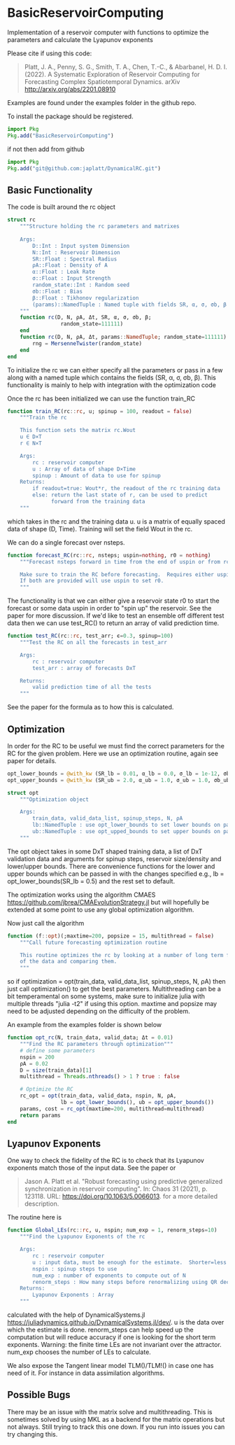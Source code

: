 # BasicReservoirComputing
Implementation of a reservoir computer with functions to optimize the parameters and calculate the Lyapunov exponents

Please cite if using this code:
>Platt, J. A., Penny, S. G., Smith, T. A., Chen, T.-C., & Abarbanel, H. D. I. (2022). A Systematic Exploration of Reservoir Computing for Forecasting Complex Spatiotemporal Dynamics. arXiv http://arxiv.org/abs/2201.08910

Examples are found under the examples folder in the github repo.

To install the package should be registered.
```Julia
import Pkg
Pkg.add("BasicReservoirComputing")
```

if not then add from github
```Julia
import Pkg
Pkg.add("git@github.com:japlatt/DynamicalRC.git")
```

## Basic Functionality
The code is built around the rc object

```Julia
struct rc 
    """Structure holding the rc parameters and matrixes
    
    Args:
        D::Int : Input system Dimension
        N::Int : Reservoir Dimension
        SR::Float : Spectral Radius
        ρA::Float : Density of A
        α::Float : Leak Rate
        σ::Float : Input Strength
        random_state::Int : Random seed
        σb::Float : Bias
        β::Float : Tikhonov regularization
        (params)::NamedTuple : Named tuple with fields SR, α, σ, σb, β
    """
    function rc(D, N, ρA, Δt, SR, α, σ, σb, β;
                 random_state=111111)
    end
    function rc(D, N, ρA, Δt, params::NamedTuple; random_state=111111)
        rng = MersenneTwister(random_state)
    end
end
```
To initialize the rc we can either specify all the parameters or pass in a few along with a named tuple which contains the fields (SR, α, σ, σb, β).  This functionality is mainly to help with integration with the optimization code

Once the rc has been initialized we can use the function train_RC
```Julia
function train_RC(rc::rc, u; spinup = 100, readout = false)
    """Train the rc

    This function sets the matrix rc.Wout
    u ∈ D×T
    r ∈ N×T

    Args:
        rc : reservoir computer
        u : Array of data of shape D×Time
        spinup : Amount of data to use for spinup
    Returns:
        if readout=true: Wout*r, the readout of the rc training data
        else: return the last state of r, can be used to predict
              forward from the training data 
    """
```
which takes in the rc and the training data u.  u is a matrix of equally spaced data of shape (D, Time).  Training will set the field Wout in the rc.

We can do a single forecast over nsteps.
```Julia
function forecast_RC(rc::rc, nsteps; uspin=nothing, r0 = nothing)
    """Forecast nsteps forward in time from the end of uspin or from rc state r0

    Make sure to train the RC before forecasting.  Requires either uspin or r0.
    If both are provided will use uspin to set r0.
    """
```
The functionality is that we can either give a reservoir state r0 to start the forecast or some data uspin in order to "spin up" the reservoir.  See the paper for more discussion.  If we'd like to test an ensemble off different test data then we can use test_RC() to return an array of valid prediction time.
```Julia
function test_RC(rc::rc, test_arr; ϵ=0.3, spinup=100)
    """Test the RC on all the forecasts in test_arr

    Args:
        rc : reservoir computer
        test_arr : array of forecasts DxT

    Returns:
        valid prediction time of all the tests
    """
```
See the paper for the formula as to how this is calculated.

## Optimization
In order for the RC to be useful we must find the correct parameters for the RC for the given problem.  Here we use an optimization routine, again see paper for details.
```Julia
opt_lower_bounds = @with_kw (SR_lb = 0.01, α_lb = 0.0, σ_lb = 1e-12, σb_lb = 0.0, β_lb = 1e-12)
opt_upper_bounds = @with_kw (SR_ub = 2.0, α_ub = 1.0, σ_ub = 1.0, σb_ub = 4.0, β_ub = 2.0)

struct opt
    """Optimization object

    Args:
        train_data, valid_data_list, spinup_steps, N, ρA
        lb::NamedTuple : use opt_lower_bounds to set lower bounds on params
        ub::NamedTuple : use opt_upped_bounds to set upper bounds on params
    """
```
The opt object takes in some DxT shaped training data, a list of DxT validation data and arguments for spinup steps, reservoir size/density and lower/upper bounds.  There are convenience functions for the lower and upper bounds which can be passed in with the changes specified e.g., lb = opt_lower_bounds(SR_lb = 0.5) and the rest set to default.

The optimization works using the algorithm CMAES <https://github.com/jbrea/CMAEvolutionStrategy.jl> but will hopefully be extended at some point to use any global optimization algorithm.

Now just call the algorithm
```Julia
function (f::opt)(;maxtime=200, popsize = 15, multithread = false)
    """Call future forecasting optimization routine

    This routine optimizes the rc by looking at a number of long term forecasts
    of the data and comparing them.
    """
```
so if optimization = opt(train_data, valid_data_list, spinup_steps, N, ρA) then just call optimization() to get the best parameters.  Multithreading can be a bit temperamental on some systems, make sure to initialize julia with multiple threads "julia -t2" if using this option.  maxtime and popsize may need to be adjusted depending on the difficulty of the problem.

An example from the examples folder is shown below
```Julia
function opt_rc(N, train_data, valid_data; Δt = 0.01)
    """Find the RC parameters through optimization"""
    # define some parameters
    nspin = 200
    ρA = 0.02
    D = size(train_data)[1]
    multithread = Threads.nthreads() > 1 ? true : false

    # Optimize the RC
    rc_opt = opt(train_data, valid_data, nspin, N, ρA,
                 lb = opt_lower_bounds(), ub = opt_upper_bounds())
    params, cost = rc_opt(maxtime=200, multithread=multithread)
    return params
end
```

## Lyapunov Exponents
One way to check the fidelity of the RC is to check that its Lyapunov exponents match those of the input data.  See the paper or 
>Jason A. Platt et al. "Robust forecasting using predictive generalized synchronization in reservoir computing". In: Chaos 31 (2021), p. 123118. URL: <https://doi.org/10.1063/5.0066013>.
for a more detailed description.

The routine here is 
```Julia
function Global_LEs(rc::rc, u, nspin; num_exp = 1, renorm_steps=10)
    """Find the Lyapunov Exponents of the rc

    Args:
        rc : reservoir computer
        u : input data, must be enough for the estimate.  Shorter=less accurate
        nspin : spinup steps to use
        num_exp : number of exponents to compute out of N
        renorm_steps : How many steps before renormalizing using QR decomposition
    Returns:
        Lyapunov Exponents : Array
    """
```
calculated with the help of DynamicalSystems.jl <https://juliadynamics.github.io/DynamicalSystems.jl/dev/>.  u is the data over which the estimate is done.  renorm_steps can help speed up the computation but will reduce accuracy if one is looking for the short term exponents.  Warning: the finite time LEs are not invariant over the attractor.  num_exp chooses the number of LEs to calculate.

We also expose the Tangent linear model TLM()/TLM!() in case one has need of it.  For instance in data assimilation algorithms.

## Possible Bugs
There may be an issue with the matrix solve and multithreading.  This is sometimes solved by using MKL as a backend for the matrix operations but not always.  Still trying to track this one down.  If you run into issues you can try changing this.
